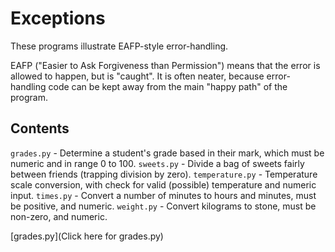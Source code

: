 # Exceptions

These programs illustrate EAFP-style error-handling.

EAFP ("Easier to Ask Forgiveness than Permission") means that the error is
allowed to happen, but is "caught". It is often neater, because error-handling
code can be kept away from the main "happy path" of the program.

## Contents

`grades.py` - Determine a student's grade based in their mark, which must be numeric and in range 0 to 100.
`sweets.py` - Divide a bag of sweets fairly between friends (trapping division by zero).
`temperature.py` - Temperature scale conversion, with check for valid (possible) temperature and numeric input.
`times.py` - Convert a number of minutes to hours and minutes, must be positive, and numeric.
`weight.py` - Convert kilograms to stone, must be non-zero, and numeric.

[grades.py](Click here for grades.py)
